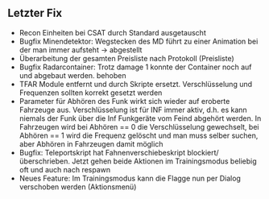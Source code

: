 ## Letzter Fix
- Recon Einheiten bei CSAT durch Standard ausgetauscht
- Bugfix Minendetektor: Wegstecken des MD führt zu einer Animation bei der man immer aufsteht -> abgestellt
- Überarbeitung der gesamten Preisliste nach Protokoll (Preisliste)
- Bugfix Radarcontainer: Trotz damage 1 konnte der Container noch auf und abgebaut werden. behoben
- TFAR Module entfernt und durch Skripte ersetzt. Verschlüsselung und Frequenzen sollten korrekt gesetzt werden
- Parameter für Abhören des Funk wirkt sich wieder auf eroberte Fahrzeuge aus. Verschlüsselung ist für INF immer aktiv, d.h. es kann niemals der Funk über die Inf Funkgeräte vom Feind abgehört werden. In Fahrzeugen wird bei Abhören == 0 die Verschlüsselung gewechselt, bei Abhören == 1 wird die Frequenz gelöscht und man muss selber suchen, aber Abhören in Fahrzeugen damit möglich
- Bugfix: Teleportskript hat Fahnenverschiebeskript blockiert/überschrieben. Jetzt gehen beide Aktionen im Trainingsmodus beliebig oft und auch nach respawn
- Neues Feature: Im Trainingsmodus kann die Flagge nun per Dialog verschoben werden (Aktionsmenü)